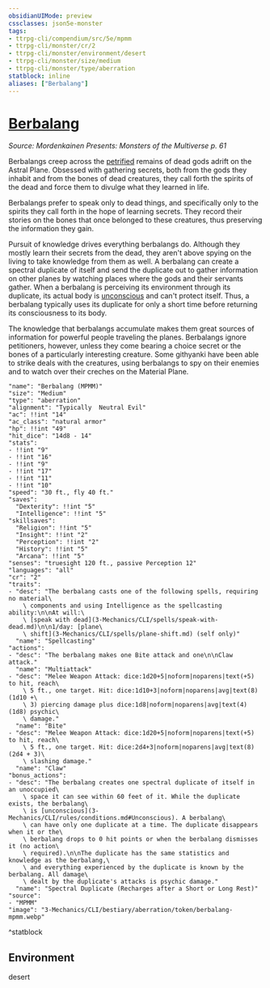 ```yaml
---
obsidianUIMode: preview
cssclasses: json5e-monster
tags:
- ttrpg-cli/compendium/src/5e/mpmm
- ttrpg-cli/monster/cr/2
- ttrpg-cli/monster/environment/desert
- ttrpg-cli/monster/size/medium
- ttrpg-cli/monster/type/aberration
statblock: inline
aliases: ["Berbalang"]
---
```

# [Berbalang](3-Mechanics\CLI\bestiary\aberration/berbalang-mpmm.md)
*Source: Mordenkainen Presents: Monsters of the Multiverse p. 61*  

Berbalangs creep across the [petrified](3-Mechanics/CLI/rules/conditions.md#Petrified) remains of dead gods adrift on the Astral Plane. Obsessed with gathering secrets, both from the gods they inhabit and from the bones of dead creatures, they call forth the spirits of the dead and force them to divulge what they learned in life.

Berbalangs prefer to speak only to dead things, and specifically only to the spirits they call forth in the hope of learning secrets. They record their stories on the bones that once belonged to these creatures, thus preserving the information they gain.

Pursuit of knowledge drives everything berbalangs do. Although they mostly learn their secrets from the dead, they aren't above spying on the living to take knowledge from them as well. A berbalang can create a spectral duplicate of itself and send the duplicate out to gather information on other planes by watching places where the gods and their servants gather. When a berbalang is perceiving its environment through its duplicate, its actual body is [unconscious](3-Mechanics/CLI/rules/conditions.md#Unconscious) and can't protect itself. Thus, a berbalang typically uses its duplicate for only a short time before returning its consciousness to its body.

The knowledge that berbalangs accumulate makes them great sources of information for powerful people traveling the planes. Berbalangs ignore petitioners, however, unless they come bearing a choice secret or the bones of a particularly interesting creature. Some githyanki have been able to strike deals with the creatures, using berbalangs to spy on their enemies and to watch over their creches on the Material Plane.

```statblock
"name": "Berbalang (MPMM)"
"size": "Medium"
"type": "aberration"
"alignment": "Typically  Neutral Evil"
"ac": !!int "14"
"ac_class": "natural armor"
"hp": !!int "49"
"hit_dice": "14d8 - 14"
"stats":
- !!int "9"
- !!int "16"
- !!int "9"
- !!int "17"
- !!int "11"
- !!int "10"
"speed": "30 ft., fly 40 ft."
"saves":
  "Dexterity": !!int "5"
  "Intelligence": !!int "5"
"skillsaves":
  "Religion": !!int "5"
  "Insight": !!int "2"
  "Perception": !!int "2"
  "History": !!int "5"
  "Arcana": !!int "5"
"senses": "truesight 120 ft., passive Perception 12"
"languages": "all"
"cr": "2"
"traits":
- "desc": "The berbalang casts one of the following spells, requiring no material\
    \ components and using Intelligence as the spellcasting ability:\n\nAt will:\
    \ [speak with dead](3-Mechanics/CLI/spells/speak-with-dead.md)\n\n1/day: [plane\
    \ shift](3-Mechanics/CLI/spells/plane-shift.md) (self only)"
  "name": "Spellcasting"
"actions":
- "desc": "The berbalang makes one Bite attack and one\n\nClaw attack."
  "name": "Multiattack"
- "desc": "Melee Weapon Attack: dice:1d20+5|noform|noparens|text(+5) to hit, reach\
    \ 5 ft., one target. Hit: dice:1d10+3|noform|noparens|avg|text(8) (1d10 +\
    \ 3) piercing damage plus dice:1d8|noform|noparens|avg|text(4) (1d8) psychic\
    \ damage."
  "name": "Bite"
- "desc": "Melee Weapon Attack: dice:1d20+5|noform|noparens|text(+5) to hit, reach\
    \ 5 ft., one target. Hit: dice:2d4+3|noform|noparens|avg|text(8) (2d4 + 3)\
    \ slashing damage."
  "name": "Claw"
"bonus_actions":
- "desc": "The berbalang creates one spectral duplicate of itself in an unoccupied\
    \ space it can see within 60 feet of it. While the duplicate exists, the berbalang\
    \ is [unconscious](3-Mechanics/CLI/rules/conditions.md#Unconscious). A berbalang\
    \ can have only one duplicate at a time. The duplicate disappears when it or the\
    \ berbalang drops to 0 hit points or when the berbalang dismisses it (no action\
    \ required).\n\nThe duplicate has the same statistics and knowledge as the berbalang,\
    \ and everything experienced by the duplicate is known by the berbalang. All damage\
    \ dealt by the duplicate's attacks is psychic damage."
  "name": "Spectral Duplicate (Recharges after a Short or Long Rest)"
"source":
- "MPMM"
"image": "3-Mechanics/CLI/bestiary/aberration/token/berbalang-mpmm.webp"
```
^statblock

## Environment

desert